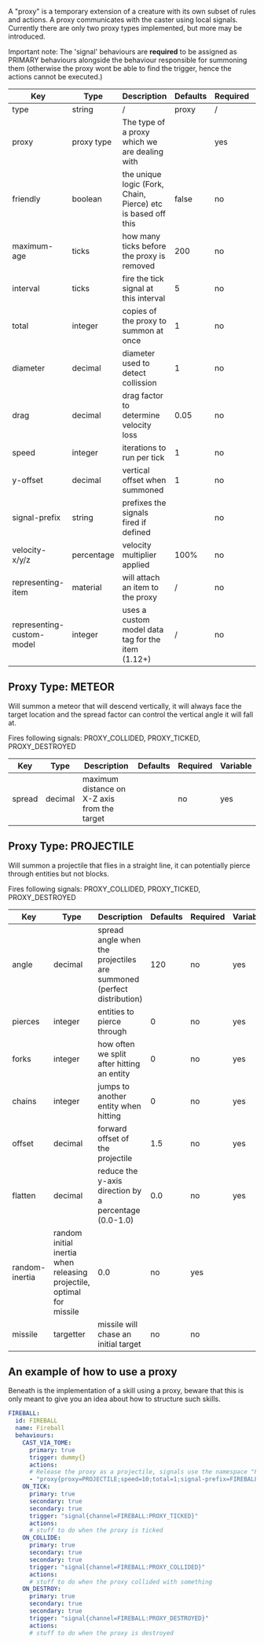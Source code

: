 A "proxy" is a temporary extension of a creature with its own subset of rules and actions. A proxy communicates with the caster using local signals. Currently there are only two proxy types implemented, but more may be introduced.

Important note: The 'signal' behaviours are **required** to be assigned as PRIMARY behaviours alongside the behaviour responsible for summoning them (otherwise the proxy wont be able to find the trigger, hence the actions cannot be executed.)

| Key | Type | Description | Defaults | Required | Variable |
|-|-|-|-|-|-|
| type | string | / | proxy | / | / |
| proxy | proxy type | The type of a proxy which we are dealing with | | yes | no |
| friendly | boolean | the unique logic (Fork, Chain, Pierce) etc is based off this | false | no | no |
| maximum-age | ticks | how many ticks before the proxy is removed | 200 | no | yes |
| interval | ticks | fire the tick signal at this interval | 5 | no | yes |
| total | integer | copies of the proxy to summon at once | 1 | no | yes |
| diameter | decimal | diameter used to detect collission | 1 | no | yes |
| drag | decimal | drag factor to determine velocity loss | 0.05 | no | yes |
| speed | integer | iterations to run per tick | 1 | no | yes |
| y-offset | decimal | vertical offset when summoned | 1 | no | yes |
| signal-prefix | string | prefixes the signals fired if defined | | no | no |
| velocity-x/y/z | percentage | velocity multiplier applied | 100% | no | yes |
| representing-item | material | will attach an item to the proxy | / | no | no |
| representing-custom-model | integer | uses a custom model data tag for the item (1.12+) | / | no | no |

## Proxy Type: METEOR

Will summon a meteor that will descend vertically, it will always face the target location and the spread factor can control the vertical angle it will fall at.

Fires following signals: PROXY_COLLIDED, PROXY_TICKED, PROXY_DESTROYED

| Key | Type | Description | Defaults | Required | Variable |
|-|-|-|-|-|-|
| spread | decimal | maximum distance on X-Z axis from the target | | no | yes |

## Proxy Type: PROJECTILE

Will summon a projectile that flies in a straight line, it can potentially pierce through entities but not blocks.

Fires following signals: PROXY_COLLIDED, PROXY_TICKED, PROXY_DESTROYED

| Key | Type | Description | Defaults | Required | Variable |
|-|-|-|-|-|-|
| angle | decimal | spread angle when the projectiles are summoned (perfect distribution) | 120 | no | yes |
| pierces | integer | entities to pierce through | 0 | no | yes |
| forks | integer | how often we split after hitting an entity | 0 | no | yes |
| chains | integer | jumps to another entity when hitting | 0 | no | yes |
| offset | decimal | forward offset of the projectile | 1.5 | no | yes |
| flatten | decimal | reduce the y-axis direction by a percentage (0.0-1.0) | 0.0 | no | yes |
| random-inertia | random initial inertia when releasing projectile, optimal for missile | 0.0 | no | yes |
| missile | targetter | missile will chase an initial target | no | no | 

## An example of how to use a proxy

Beneath is the implementation of a skill using a proxy, beware that this is only meant to give you an idea about how to structure such skills.

```yml
FIREBALL:
  id: FIREBALL
  name: Fireball
  behaviours:
    CAST_VIA_TOME:
      primary: true
      trigger: dummy{}
      actions:
      # Release the proxy as a projectile, signals use the namespace "FIREBALL"
      - "proxy{proxy=PROJECTILE;speed=10;total=1;signal-prefix=FIREBALL}@target"
    ON_TICK:
      primary: true
      secondary: true
      secondary: true
      trigger: "signal{channel=FIREBALL:PROXY_TICKED}"
      actions:
      # stuff to do when the proxy is ticked 
    ON_COLLIDE:
      primary: true
      secondary: true
      secondary: true
      trigger: "signal{channel=FIREBALL:PROXY_COLLIDED}"
      actions:
      # stuff to do when the proxy collided with something
    ON_DESTROY:
      primary: true
      secondary: true
      secondary: true
      trigger: "signal{channel=FIREBALL:PROXY_DESTROYED}"
      actions:
      # stuff to do when the proxy is destroyed
```